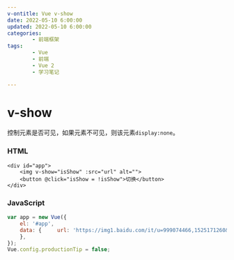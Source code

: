 ```yaml
---
v-ontitle: Vue v-show
date: 2022-05-10 6:00:00
updated: 2022-05-10 6:00:00
categories:
        - 前端框架
tags:
        - Vue
        - 前端
        - Vue 2
        - 学习笔记

---
```


# v-show

控制元素是否可见，如果元素不可见，则该元素`display:none`。

### HTML

```vue
<div id="app">
    <img v-show="isShow" :src="url" alt="">
    <button @click="isShow = !isShow">切换</button>
</div>
```

### JavaScript

```js
var app = new Vue({
	el: '#app',
	data: {		url: 'https://img1.baidu.com/it/u=999074466,1525171260&fm=253&fmt=auto&app=138&f=JPEG?w=500&h=333',
	},
});
Vue.config.productionTip = false;
```
